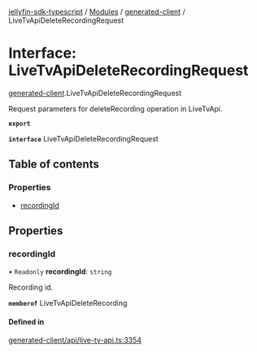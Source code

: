 [jellyfin-sdk-typescript](../README.md) / [Modules](../modules.md) / [generated-client](../modules/generated_client.md) / LiveTvApiDeleteRecordingRequest

# Interface: LiveTvApiDeleteRecordingRequest

[generated-client](../modules/generated_client.md).LiveTvApiDeleteRecordingRequest

Request parameters for deleteRecording operation in LiveTvApi.

**`export`**

**`interface`** LiveTvApiDeleteRecordingRequest

## Table of contents

### Properties

- [recordingId](generated_client.LiveTvApiDeleteRecordingRequest.md#recordingid)

## Properties

### recordingId

• `Readonly` **recordingId**: `string`

Recording id.

**`memberof`** LiveTvApiDeleteRecording

#### Defined in

[generated-client/api/live-tv-api.ts:3354](https://github.com/thornbill/jellyfin-sdk-typescript/blob/e430881/src/generated-client/api/live-tv-api.ts#L3354)
